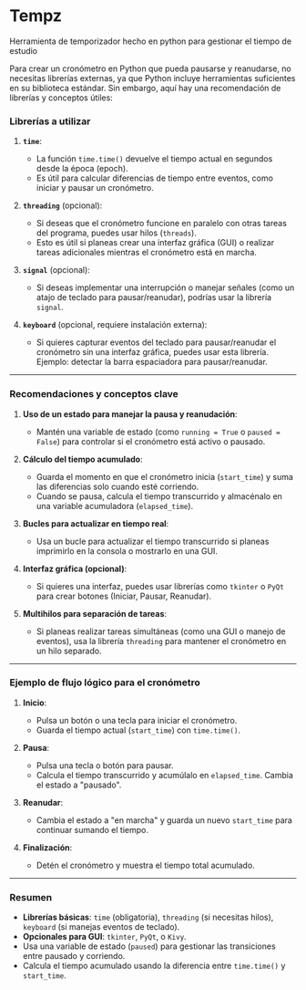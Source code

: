 
# Tempz

Herramienta de temporizador hecho en python para gestionar el tiempo de estudio


Para crear un cronómetro en Python que pueda pausarse y reanudarse, no necesitas librerías externas, ya que Python incluye herramientas suficientes en su biblioteca estándar. Sin embargo, aquí hay una recomendación de librerías y conceptos útiles:

### Librerías a utilizar
1. **`time`**:
   - La función `time.time()` devuelve el tiempo actual en segundos desde la época (epoch).
   - Es útil para calcular diferencias de tiempo entre eventos, como iniciar y pausar un cronómetro.

2. **`threading`** (opcional):
   - Si deseas que el cronómetro funcione en paralelo con otras tareas del programa, puedes usar hilos (`threads`).
   - Esto es útil si planeas crear una interfaz gráfica (GUI) o realizar tareas adicionales mientras el cronómetro está en marcha.

3. **`signal`** (opcional):
   - Si deseas implementar una interrupción o manejar señales (como un atajo de teclado para pausar/reanudar), podrías usar la librería `signal`.

4. **`keyboard`** (opcional, requiere instalación externa):
   - Si quieres capturar eventos del teclado para pausar/reanudar el cronómetro sin una interfaz gráfica, puedes usar esta librería. Ejemplo: detectar la barra espaciadora para pausar/reanudar.

---

### Recomendaciones y conceptos clave

1. **Uso de un estado para manejar la pausa y reanudación**:
   - Mantén una variable de estado (como `running = True` o `paused = False`) para controlar si el cronómetro está activo o pausado.

2. **Cálculo del tiempo acumulado**:
   - Guarda el momento en que el cronómetro inicia (`start_time`) y suma las diferencias solo cuando esté corriendo.
   - Cuando se pausa, calcula el tiempo transcurrido y almacénalo en una variable acumuladora (`elapsed_time`).

3. **Bucles para actualizar en tiempo real**:
   - Usa un bucle para actualizar el tiempo transcurrido si planeas imprimirlo en la consola o mostrarlo en una GUI.

4. **Interfaz gráfica (opcional)**:
   - Si quieres una interfaz, puedes usar librerías como `tkinter` o `PyQt` para crear botones (Iniciar, Pausar, Reanudar).

5. **Multihilos para separación de tareas**:
   - Si planeas realizar tareas simultáneas (como una GUI o manejo de eventos), usa la librería `threading` para mantener el cronómetro en un hilo separado.

---

### Ejemplo de flujo lógico para el cronómetro

1. **Inicio**:
   - Pulsa un botón o una tecla para iniciar el cronómetro.
   - Guarda el tiempo actual (`start_time`) con `time.time()`.

2. **Pausa**:
   - Pulsa una tecla o botón para pausar.
   - Calcula el tiempo transcurrido y acumúlalo en `elapsed_time`. Cambia el estado a "pausado".

3. **Reanudar**:
   - Cambia el estado a "en marcha" y guarda un nuevo `start_time` para continuar sumando el tiempo.

4. **Finalización**:
   - Detén el cronómetro y muestra el tiempo total acumulado.

---

### Resumen

- **Librerías básicas**: `time` (obligatoria), `threading` (si necesitas hilos), `keyboard` (si manejas eventos de teclado).
- **Opcionales para GUI**: `tkinter`, `PyQt`, o `Kivy`.
- Usa una variable de estado (`paused`) para gestionar las transiciones entre pausado y corriendo.
- Calcula el tiempo acumulado usando la diferencia entre `time.time()` y `start_time`.

